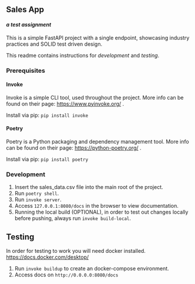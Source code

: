 ## Sales App
#### _a test assignment_

This is a simple FastAPI project with a single endpoint, showcasing industry practices and SOLID test driven design.

This readme contains instructions for *development* and *testing*.

### Prerequisites

#### Invoke
Invoke is a simple CLI tool, used throughout the project. 
More info can be found on their page: https://www.pyinvoke.org/ .

Install via pip: `pip install invoke`

#### Poetry

Poetry is a Python packaging and dependency management tool.
More info can be found on their page: https://python-poetry.org/ .

Install via pip: `pip install poetry`


### Development

1. Insert the sales_data.csv file into the main root of the project.
2. Run `poetry shell`.
3. Run `invoke server`.
4. Access `127.0.0.1:8080/docs` in the browser to view documentation.
5. Running the local build (OPTIONAL), in order to test out changes locally before
   pushing, always run `invoke build-local`.

## Testing

In order for testing to work you will need docker installed.
https://docs.docker.com/desktop/

1. Run `invoke buildup` to create an docker-compose environment.
2. Access docs on `http://0.0.0.0:8080/docs`

